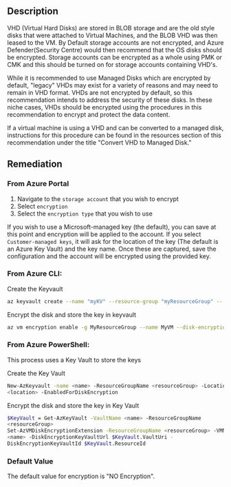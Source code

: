 ## Description

VHD (Virtual Hard Disks) are stored in BLOB storage and are the old style disks that were attached to Virtual Machines, and the BLOB VHD was then leased to the VM. By Default storage accounts are not encrypted, and Azure Defender(Security Centre) would then recommend that the OS disks should be encrypted. Storage accounts can be encrypted as a whole using PMK or CMK and this should be turned on for storage accounts containing VHD's.

While it is recommended to use Managed Disks which are encrypted by default, "legacy" VHDs may exist for a variety of reasons and may need to remain in VHD format. VHDs are not encrypted by default, so this recommendation intends to address the security of these disks. In these niche cases, VHDs should be encrypted using the procedures in this recommendation to encrypt and protect the data content.

If a virtual machine is using a VHD and can be converted to a managed disk, instructions for this procedure can be found in the resources section of this recommendation under the title "Convert VHD to Managed Disk."

## Remediation

### From Azure Portal

1. Navigate to the `storage account` that you wish to encrypt
2. Select `encryption`
3. Select the `encryption type` that you wish to use

If you wish to use a Microsoft-managed key (the default), you can save at this point and encryption will be applied to the account.
If you select `Customer-managed keys`, it will ask for the location of the key (The default is an Azure Key Vault) and the key name.
Once these are captured, save the configuration and the account will be encrypted using the provided key.

### From Azure CLI:

Create the Keyvault

```bash
az keyvault create --name "myKV" --resource-group "myResourceGroup" -- location eastus --enabled-for-disk-encryption
```

Encrypt the disk and store the key in keyvault

```bash
az vm encryption enable -g MyResourceGroup --name MyVM --disk-encryption- keyvault myKV
```

### From Azure PowerShell:

This process uses a Key Vault to store the keys

Create the Key Vault

```bash
New-AzKeyvault -name <name> -ResourceGroupName <resourceGroup> -Location
<location> -EnabledForDiskEncryption
```

Encrypt the disk and store the key in Key Vault

```bash
$KeyVault = Get-AzKeyVault -VaultName <name> -ResourceGroupName
<resourceGroup>
Set-AzVMDiskEncryptionExtension -ResourceGroupName <resourceGroup> -VMName
<name> -DiskEncryptionKeyVaultUrl $KeyVault.VaultUri -
DiskEncryptionKeyVaultId $KeyVault.ResourceId
```

### Default Value

The default value for encryption is "NO Encryption".